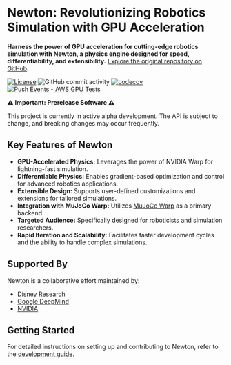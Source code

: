 # Newton: Revolutionizing Robotics Simulation with GPU Acceleration

**Harness the power of GPU acceleration for cutting-edge robotics simulation with Newton, a physics engine designed for speed, differentiability, and extensibility.** [Explore the original repository on GitHub](https://github.com/newton-physics/newton).

[![License](https://img.shields.io/badge/License-Apache_2.0-blue.svg)](https://opensource.org/licenses/Apache-2.0)
![GitHub commit activity](https://img.shields.io/github/commit-activity/m/newton-physics/newton/main)
[![codecov](https://codecov.io/gh/newton-physics/newton/graph/badge.svg?token=V6ZXNPAWVG)](https://codecov.io/gh/newton-physics/newton)
[![Push Events - AWS GPU Tests](https://github.com/newton-physics/newton/actions/workflows/push_aws_gpu_tests.yml/badge.svg)](https://github.com/newton-physics/newton/actions/workflows/push_aws_gpu_tests.yml)

**⚠️ Important: Prerelease Software ⚠️**

This project is currently in active alpha development.  The API is subject to change, and breaking changes may occur frequently.

## Key Features of Newton

*   **GPU-Accelerated Physics:** Leverages the power of NVIDIA Warp for lightning-fast simulation.
*   **Differentiable Physics:** Enables gradient-based optimization and control for advanced robotics applications.
*   **Extensible Design:**  Supports user-defined customizations and extensions for tailored simulations.
*   **Integration with MuJoCo Warp:** Utilizes [MuJoCo Warp](https://github.com/google-deepmind/mujoco_warp) as a primary backend.
*   **Targeted Audience:** Specifically designed for roboticists and simulation researchers.
*   **Rapid Iteration and Scalability:** Facilitates faster development cycles and the ability to handle complex simulations.

## Supported By

Newton is a collaborative effort maintained by:

*   [Disney Research](https://www.disneyresearch.com/)
*   [Google DeepMind](https://deepmind.google/)
*   [NVIDIA](https://www.nvidia.com/)

## Getting Started

For detailed instructions on setting up and contributing to Newton, refer to the [development guide](https://newton-physics.github.io/newton/development-guide.html).